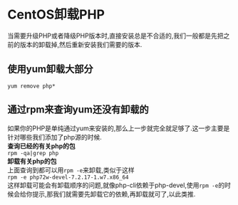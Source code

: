 # CentOS卸载PHP

当需要升级PHP或者降级PHP版本时,直接安装总是不合适的,我们一般都是先把之前的版本的卸载掉,然后重新安装我们需要的版本.

## 使用yum卸载大部分

`yum remove php*`

## 通过rpm来查询yum还没有卸载的

如果你的PHP是单纯通过yum来安装的,那么上一步就完全就足够了.这一步主要是针对哪些我们添加了php源的时候.  
**查询已经的有关php的包**  
`rpm -qa|grep php`  
**卸载有关php的包**  
上面查询到都可以用`rpm -e`来卸载,类似于这样  
`rpm -e php72w-devel-7.2.17-1.w7.x86_64`  
这样卸载可能会有卸载顺序的问题,就像php-cli依赖于php-devel,使用`rpm -e`的时候会给你提示,那我们就需要先卸载它的依赖,再卸载就可了,以此类推.
